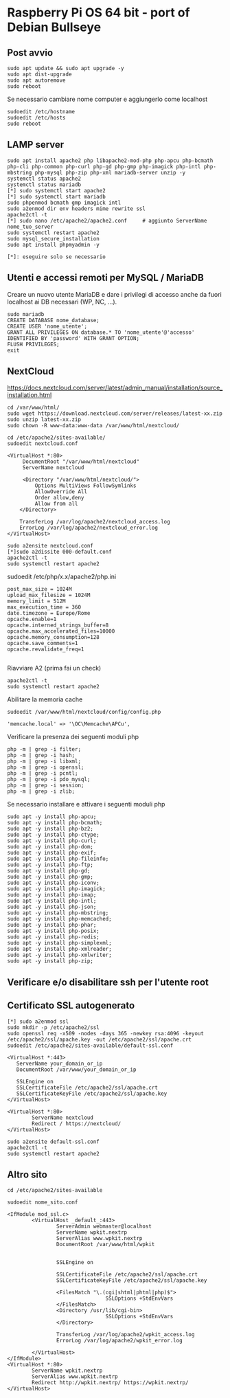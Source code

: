 # Raspberry Pi OS 64 bit - port of Debian Bullseye

## Post avvio

```
sudo apt update && sudo apt upgrade -y
sudo apt dist-upgrade
sudo apt autoremove
sudo reboot
```

Se necessario cambiare nome computer e aggiungerlo come localhost

```
sudoedit /etc/hostname
sudoedit /etc/hosts
sudo reboot
```

## LAMP server

```
sudo apt install apache2 php libapache2-mod-php php-apcu php-bcmath php-cli php-common php-curl php-gd php-gmp php-imagick php-intl php-mbstring php-mysql php-zip php-xml mariadb-server unzip -y
systemctl status apache2
systemctl status mariadb
[*] sudo systemctl start apache2
[*] sudo systemctl start mariadb
sudo phpenmod bcmath gmp imagick intl
sudo a2enmod dir env headers mime rewrite ssl
apache2ctl -t
[*] sudo nano /etc/apache2/apache2.conf     # aggiunto ServerName nome_tuo_server
sudo systemctl restart apache2
sudo mysql_secure_installation
sudo apt install phpmyadmin -y
```

```[*]: eseguire solo se necessario```

## Utenti e accessi remoti per MySQL / MariaDB
Creare un nuovo utente MariaDB e dare i privilegi di accesso anche da fuori localhost ai DB necessari (WP, NC, ...).

```
sudo mariadb
CREATE DATABASE nome_database;
CREATE USER 'nome_utente';
GRANT ALL PRIVILEGES ON database.* TO 'nome_utente'@'accesso' IDENTIFIED BY 'password' WITH GRANT OPTION;
FLUSH PRIVILEGES;
exit
```

## NextCloud
https://docs.nextcloud.com/server/latest/admin_manual/installation/source_installation.html
```
cd /var/www/html/
sudo wget https://download.nextcloud.com/server/releases/latest-xx.zip
sudo unzip latest-xx.zip
sudo chown -R www-data:www-data /var/www/html/nextcloud/

cd /etc/apache2/sites-available/
sudoedit nextcloud.conf

<VirtualHost *:80>
     DocumentRoot "/var/www/html/nextcloud"
     ServerName nextcloud

     <Directory "/var/www/html/nextcloud/">
         Options MultiViews FollowSymlinks
         AllowOverride All
         Order allow,deny
         Allow from all
    </Directory>

    TransferLog /var/log/apache2/nextcloud_access.log
    ErrorLog /var/log/apache2/nextcloud_error.log
</VirtualHost>

sudo a2ensite nextcloud.conf
[*]sudo a2dissite 000-default.conf
apache2ctl -t
sudo systemctl restart apache2
```

sudoedit /etc/php/x.x/apache2/php.ini

```
post_max_size = 1024M
upload_max_filesize = 1024M
memory_limit = 512M
max_execution_time = 360
date.timezone = Europe/Rome
opcache.enable=1
opcache.interned_strings_buffer=8
opcache.max_accelerated_files=10000
opcache.memory_consumption=128
opcache.save_comments=1
opcache.revalidate_freq=1
 
```

Riavviare A2 (prima fai un check)

```
apache2ctl -t
sudo systemctl restart apache2
```

Abilitare la memoria cache

```
sudoedit /var/www/html/nextcloud/config/config.php

'memcache.local' => '\OC\Memcache\APCu',
```

Verificare la presenza dei seguenti moduli php

```
php -m | grep -i filter;
php -m | grep -i hash;
php -m | grep -i libxml;
php -m | grep -i openssl;
php -m | grep -i pcntl;
php -m | grep -i pdo_mysql;
php -m | grep -i session;
php -m | grep -i zlib;
```

Se necessario installare e attivare i seguenti moduli php

```
sudo apt -y install php-apcu;
sudo apt -y install php-bcmath;
sudo apt -y install php-bz2;
sudo apt -y install php-ctype;
sudo apt -y install php-curl;
sudo apt -y install php-dom;
sudo apt -y install php-exif;
sudo apt -y install php-fileinfo;
sudo apt -y install php-ftp;
sudo apt -y install php-gd;
sudo apt -y install php-gmp;
sudo apt -y install php-iconv;
sudo apt -y install php-imagick;
sudo apt -y install php-imap;
sudo apt -y install php-intl;
sudo apt -y install php-json;
sudo apt -y install php-mbstring;
sudo apt -y install php-memcached;
sudo apt -y install php-phar;
sudo apt -y install php-posix;
sudo apt -y install php-redis;
sudo apt -y install php-simplexml;
sudo apt -y install php-xmlreader;
sudo apt -y install php-xmlwriter;
sudo apt -y install php-zip;
```

## Verificare e/o disabilitare ssh per l'utente root

## Certificato SSL autogenerato
```
[*] sudo a2enmod ssl
sudo mkdir -p /etc/apache2/ssl
sudo openssl req -x509 -nodes -days 365 -newkey rsa:4096 -keyout /etc/apache2/ssl/apache.key -out /etc/apache2/ssl/apache.crt
sudoedit /etc/apache2/sites-available/default-ssl.conf

<VirtualHost *:443>
   ServerName your_domain_or_ip
   DocumentRoot /var/www/your_domain_or_ip

   SSLEngine on
   SSLCertificateFile /etc/apache2/ssl/apache.crt
   SSLCertificateKeyFile /etc/apache2/ssl/apache.key
</VirtualHost>

<VirtualHost *:80>
        ServerName nextcloud
        Redirect / https://nextcloud/
</VirtualHost>

sudo a2ensite default-ssl.conf
apache2ctl -t
sudo systemctl restart apache2
```

## Altro sito
```
cd /etc/apache2/sites-available

sudoedit nome_sito.conf

<IfModule mod_ssl.c>
        <VirtualHost _default_:443>
                ServerAdmin webmaster@localhost
                ServerName wpkit.nextrp
                ServerAlias www.wpkit.nextrp
                DocumentRoot /var/www/html/wpkit


                SSLEngine on

                SSLCertificateFile /etc/apache2/ssl/apache.crt
                SSLCertificateKeyFile /etc/apache2/ssl/apache.key

                <FilesMatch "\.(cgi|shtml|phtml|php)$">
                                SSLOptions +StdEnvVars
                </FilesMatch>
                <Directory /usr/lib/cgi-bin>
                                SSLOptions +StdEnvVars
                </Directory>
                
                TransferLog /var/log/apache2/wpkit_access.log
                ErrorLog /var/log/apache2/wpkit_error.log
                
        </VirtualHost>
</IfModule>
<VirtualHost *:80>
        ServerName wpkit.nextrp
        ServerAlias www.wpkit.nextrp
        Redirect http://wpkit.nextrp/ https://wpkit.nextrp/
</VirtualHost>
```
